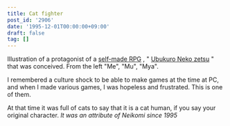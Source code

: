 ```yaml
---
title: Cat fighter
post_id: '2906'
date: '1995-12-01T00:00:00+09:00'
draft: false
tag: []
---
```


Illustration of a protagonist of a [self-made RPG](/tags/cats-story) , " [Ubukuro Neko zetsu](/cats_story) " that was conceived. From the left "Me", "Mu", "Mya".

I remembered a culture shock to be able to make games at the time at PC, and when I made various games, I was hopeless and frustrated. This is one of them.

At that time it was full of cats to say that it is a cat human, if you say your original character. _It was an attribute of Neikomi since 1995_